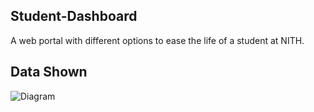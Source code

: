 ## Student-Dashboard
A web portal with different options to ease the life of a student at NITH.


## Data Shown
![Diagram](https://github.com/iBvishal/Student-Dashboard/blob/master/Images/DashboardAfterLogin.png)